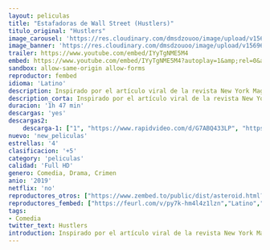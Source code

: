 ```yaml
---
layout: peliculas
title: "Estafadoras de Wall Street (Hustlers)"
titulo_original: "Hustlers"
image_carousel: 'https://res.cloudinary.com/dmsdzouoo/image/upload/v1569634652/estafadoras-min_ghw7re.jpg'
image_banner: 'https://res.cloudinary.com/dmsdzouoo/image/upload/v1569634653/HUSTLERS_27x40_1Sheet_sRGB-LOW-RES-min_ngh1jv.jpg'
trailer: https://www.youtube.com/embed/IYyTgNME5M4
embed: https://www.youtube.com/embed/IYyTgNME5M4?autoplay=1&amp;rel=0&amp;hd=1&border=0&wmode=opaque&enablejsapi=1&modestbranding=1&controls=1&showinfo=0
sandbox: allow-same-origin allow-forms
reproductor: fembed
idioma: 'Latino'
description: Inspirado por el artículo viral de la revista New York Magazine, Hustlers sigue a un grupo de ex empleadas de un club de striptease que se unen para vengarse de sus clientes de Wall Street.
description_corta: Inspirado por el artículo viral de la revista New York Magazine, Hustlers sigue a un grupo de ex empleadas de un club de striptease que se unen para vengarse de sus clientes de Wall Street.
duracion: '1h 47 min'
descargas: 'yes'
descargas2:
    descarga-1: ["1", "https://www.rapidvideo.com/d/G7ABQ433LP", "https://www.google.com/s2/favicons?domain=openload.co","OpenLoad","https://res.cloudinary.com/imbriitneysam/image/upload/v1541473684/mexico.png", "Latino", "TS-Screener"]
nuevo: 'new_peliculas'
estrellas: '4'
clasificacion: '+5'
category: 'peliculas'
calidad: 'Full HD'
genero: Comedia, Drama, Crimen
anio: '2019'
netflix: 'no'
reproductores_otros: ["https://www.zembed.to/public/dist/asteroid.html?id=49eb1dbbca86d9c43d10c9976018bdb8&title=Hustlers","Latino","https://movcloud.net/embed/nf-eKiXZAbQP","Latino"]
reproductores_fembed: ["https://feurl.com/v/py7k-hm4l4z1lzn","Latino","https://feurl.com/v/1em13sjn7nxgqyz","Latino"]
tags:
- Comedia
twitter_text: Hustlers
introduction: Inspirado por el artículo viral de la revista New York Magazine, Hustlers sigue a un grupo de ex empleadas de un club de striptease que se unen para vengarse de sus clientes de Wall Street.
---
```



 







